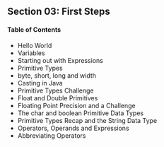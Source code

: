 ## Section 03: First Steps

#### Table of Contents
- Hello World
- Variables
- Starting out with Expressions
- Primitive Types
- byte, short, long and width
- Casting in Java
- Primitive Types Challenge
- Float and Double Primitives
- Floating Point Precision and a Challenge
- The char and boolean Primitive Data Types
- Primitive Types Recap and the String Data Type
- Operators, Operands and Expressions
- Abbreviating Operators
